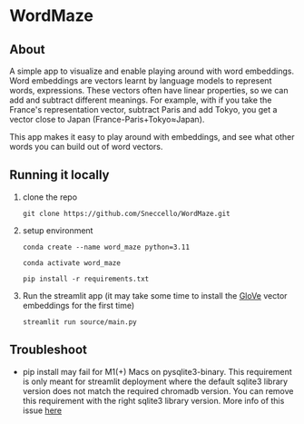 # WordMaze
## About
A simple app to visualize and enable playing around with word embeddings.
Word embeddings are vectors learnt by language models to represent words, expressions.
These vectors often have linear properties, so we can add and subtract different meanings.
For example, with if you take the France's representation vector, subtract Paris and add Tokyo, you get
a vector close to Japan (France-Paris+Tokyo≈Japan).

This app makes it easy to play around with embeddings, and see what other words you can build out of word vectors.


## Running it locally
1. clone the repo

    ```git clone https://github.com/Sneccello/WordMaze.git```
2. setup environment

    ```conda create --name word_maze python=3.11```

    ```conda activate word_maze```

    ```pip install -r requirements.txt```

3. Run the streamlit app (it may take some time to install the [GloVe](https://github.com/stanfordnlp/GloVe) 
vector embeddings for the first time)

    ```streamlit run source/main.py```

## Troubleshoot
- pip install may fail for M1(+) Macs on pysqlite3-binary. This requirement is only meant for streamlit deployment 
where the default sqlite3 library version does not match the required chromadb version. You can remove this requirement
with the right sqlite3 library version. More info of this issue [here](https://discuss.streamlit.io/t/issues-with-chroma-and-sqlite/47950/3)